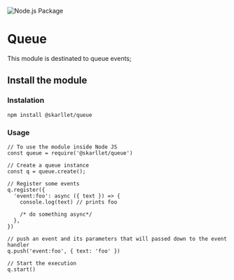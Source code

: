 ![Node.js Package](https://github.com/skarllet/queue/workflows/Node.js%20Package/badge.svg)

# Queue
This module is destinated to queue events;

## Install the module

### Instalation
```
npm install @skarllet/queue
```

### Usage
```
// To use the module inside Node JS
const queue = require('@skarllet/queue')

// Create a queue instance
const q = queue.create();

// Register some events
q.register({
  'event:foo': async ({ text }) => {
    console.log(text) // prints foo

    /* do something async*/
  },
})

// push an event and its parameters that will passed down to the event handler
q.push('event:foo', { text: 'foo' })

// Start the execution
q.start()
```
